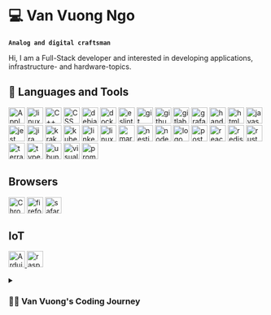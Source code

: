 # 💻 Van Vuong Ngo

**`Analog and digital craftsman`**

Hi, I am a Full-Stack developer and interested in developing applications, infrastructure- and hardware-topics.

## 🧰 Languages and Tools 

<p align="left">
<img width="32px" src="https://cdn.jsdelivr.net/gh/devicons/devicon/icons/apple/apple-original.svg" title="Apple logo" />
<img width="32px" src="https://cdn.jsdelivr.net/gh/devicons/devicon/icons/bash/bash-original.svg" title="linux shell logo" />
<img width="32px" src="https://cdn.jsdelivr.net/gh/devicons/devicon/icons/cplusplus/cplusplus-original.svg" title="C++ logo" />
<img width="32px" src="https://cdn.jsdelivr.net/gh/devicons/devicon/icons/css3/css3-original.svg" title="CSS logo" />
<img width="32px" src="https://cdn.jsdelivr.net/gh/devicons/devicon/icons/debian/debian-original.svg" title="debian logo" />
<img width="32px" src="https://cdn.jsdelivr.net/gh/devicons/devicon/icons/docker/docker-original.svg" title="docker logo" />   
<img width="32px" src="https://cdn.jsdelivr.net/gh/devicons/devicon/icons/eslint/eslint-original.svg" title="eslint logo" />
<img width="32px" src="https://cdn.jsdelivr.net/gh/devicons/devicon/icons/git/git-original.svg" title="git logo" />
<img width="32px" src="https://cdn.jsdelivr.net/gh/devicons/devicon/icons/github/github-original.svg" title="github logo" />
<img width="32px" src="https://cdn.jsdelivr.net/gh/devicons/devicon/icons/gitlab/gitlab-original.svg" title="gitlab logo" />  
<img width="32px" src="https://cdn.jsdelivr.net/gh/devicons/devicon/icons/grafana/grafana-original.svg" title="grafana logo" />
<img width="32px" src="https://cdn.jsdelivr.net/gh/devicons/devicon/icons/handlebars/handlebars-original.svg" title="handlebars logo" />
<img width="32px" src="https://cdn.jsdelivr.net/gh/devicons/devicon/icons/html5/html5-original.svg" title="html5 logo" />
<img width="32px" src="https://cdn.jsdelivr.net/gh/devicons/devicon/icons/javascript/javascript-original.svg" title="javascript logo" />
<img width="32px" src="https://cdn.jsdelivr.net/gh/devicons/devicon/icons/jest/jest-plain.svg" title="jest logo" />
<img width="32px" src="https://cdn.jsdelivr.net/gh/devicons/devicon/icons/jira/jira-original.svg" title="jira logo" />
<img width="32px" src="https://cdn.jsdelivr.net/gh/devicons/devicon/icons/krakenjs/krakenjs-original.svg" title="krakenjs logo" />
<img width="32px" src="https://cdn.jsdelivr.net/gh/devicons/devicon/icons/kubernetes/kubernetes-plain.svg" title="kubernetes logo" />
<img width="32px" src="https://cdn.jsdelivr.net/gh/devicons/devicon/icons/linkedin/linkedin-original.svg" title="linkedin logo" />
<img width="32px" src="https://cdn.jsdelivr.net/gh/devicons/devicon/icons/linux/linux-original.svg" title="linux logo" />
<img width="32px" src="https://cdn.jsdelivr.net/gh/devicons/devicon/icons/markdown/markdown-original.svg" title="markdown logo" />
<img width="32px" src="https://cdn.jsdelivr.net/gh/devicons/devicon/icons/nestjs/nestjs-plain.svg" title="nestjs logo" />
<img width="32px" src="https://cdn.jsdelivr.net/gh/devicons/devicon/icons/nodejs/nodejs-original.svg" title="nodejs logo" />
<img width="32px" src="https://cdn.jsdelivr.net/gh/devicons/devicon/icons/npm/npm-original-wordmark.svg" title=" logo" title="npm logo" />
<img width="32px" src="https://cdn.jsdelivr.net/gh/devicons/devicon/icons/postgresql/postgresql-original.svg" title="postgresql logo" />
<img width="32px" src="https://cdn.jsdelivr.net/gh/devicons/devicon/icons/react/react-original.svg" title="react logo" />
<img width="32px" src="https://cdn.jsdelivr.net/gh/devicons/devicon/icons/redis/redis-original.svg" title="redis logo" />
<img width="32px" src="https://cdn.jsdelivr.net/gh/devicons/devicon/icons/rust/rust-plain.svg" title="rust logo" />
<img width="32px" src="https://cdn.jsdelivr.net/gh/devicons/devicon/icons/terraform/terraform-original.svg" title="terraform logo" />
<img width="32px" src="https://cdn.jsdelivr.net/gh/devicons/devicon/icons/typescript/typescript-original.svg" title="typescript logo" />
<img width="32px" src="https://cdn.jsdelivr.net/gh/devicons/devicon/icons/ubuntu/ubuntu-plain.svg" title="ubuntu logo" />
<img width="32px" src="https://cdn.jsdelivr.net/gh/devicons/devicon/icons/visualstudio/visualstudio-plain.svg" title="visualstudio logo" />
<img width="32px" src="https://cdn.jsdelivr.net/gh/devicons/devicon/icons/prometheus/prometheus-original.svg" title="prometheus logo" />
</p>

## Browsers

<p align="left">
  <img width="32px" src="https://cdn.jsdelivr.net/gh/devicons/devicon/icons/chrome/chrome-original.svg" title="Chrome browser logo" />
  <img width="32px" src="https://cdn.jsdelivr.net/gh/devicons/devicon/icons/firefox/firefox-original.svg" title="firefox logo" />
  <img width="32px" src="https://cdn.jsdelivr.net/gh/devicons/devicon/icons/safari/safari-original.svg" title="safari logo" />
</p>

## IoT
<p align="left">
<a href="https://www.arduino.cc/" target="_blank" rel="noopener noreferrer">
  <img width="32px" src="https://cdn.jsdelivr.net/gh/devicons/devicon/icons/arduino/arduino-original.svg" title="Arduino logo" />
</a>
<a href="https://www.raspberrypi.com/" target="_blank" rel="noopener noreferrer">
  <img width="32px" src="https://cdn.jsdelivr.net/gh/devicons/devicon/icons/raspberrypi/raspberrypi-original.svg" title="raspberrypi logo" />
</a>
</p>

<details>
 <summary><h3>👨‍💻 Van Vuong's Coding Journey</h3></summary>
My journey with Computers started in the 80s when I got my first PC, an Amstrad CPC464. With this 8-bit Computer I learned the BASIC ;) of a developer's skill -> I `copy & paste` a code from a computer magazine tutorial which then transformed into a game. That was a kind of mindblowing to me.

Then one day the cable of the monitor, which is connected to the computer, had a loose contact. I looked for a screwdriver and opened the monitor. That was my second wow ... this is what it looks like from the inside.

<figure>
  <img width="400px" src="https://upload.wikimedia.org/wikipedia/commons/9/91/Amstrad_CPC464.jpg" title="Amstrad CPC464 on wikipedia" />
  <figcaption>Fig.1 - Amstrad from wikipedia</figcaption>
</figure>
